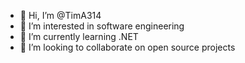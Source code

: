 - 👋 Hi, I’m @TimA314
- 👀 I’m interested in software engineering 
- 🌱 I’m currently learning .NET
- 💞️ I’m looking to collaborate on open source projects

<!---
TimA314/TimA314 is a ✨ special ✨ repository because its `README.md` (this file) appears on your GitHub profile.
You can click the Preview link to take a look at your changes.
--->
